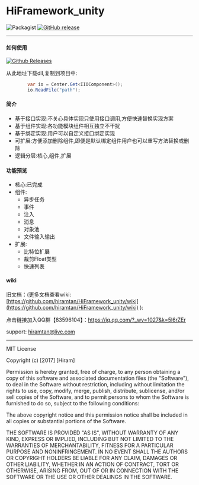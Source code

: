 # HiFramework_unity

![Packagist](https://img.shields.io/packagist/l/doctrine/orm.svg)   [![GitHub release](https://img.shields.io/github/release/hiramtan/HiFramework_unity.svg)](https://github.com/hiramtan/HiFramework_unity/releases)


-----------------------

#### 如何使用
[![Github Releases](https://img.shields.io/github/downloads/atom/atom/total.svg)](https://github.com/hiramtan/HiFramework_unity/releases) 

从此地址下载dll,复制到项目中:

``` csharp
        var io = Center.Get<IIOComponent>();
        io.ReadFile("path");
```

#### 简介
- 基于接口实现:不关心具体实现只使用接口调用,方便快速替换实现方案
- 基于组件实现:各功能模块组件相互独立不干扰
- 基于绑定实现:用户可以自定义接口绑定实现
- 可扩展:方便添加删除组件,即便是默认绑定组件用户也可以重写方法替换或删除
- 逻辑分层:核心,组件,扩展

#### 功能预览
- 核心:已完成
- 组件:
  - 异步任务
  - 事件
  - 注入
  - 消息
  - 对象池
  - 文件输入输出
- 扩展:
  - 比特位扩展
  - 裁剪Float类型
  - 快速列表





#### wiki
旧文档：(更多文档查看wiki: [https://github.com/hiramtan/HiFramework_unity/wiki](https://github.com/hiramtan/HiFramework_unity/wiki) ):




点击链接加入QQ群【83596104】：https://jq.qq.com/?_wv=1027&k=5l6rZEr

support: hiramtan@live.com

-----------------

MIT License

Copyright (c) [2017] [Hiram]

Permission is hereby granted, free of charge, to any person obtaining a copy
of this software and associated documentation files (the "Software"), to deal
in the Software without restriction, including without limitation the rights
to use, copy, modify, merge, publish, distribute, sublicense, and/or sell
copies of the Software, and to permit persons to whom the Software is
furnished to do so, subject to the following conditions:

The above copyright notice and this permission notice shall be included in all
copies or substantial portions of the Software.

THE SOFTWARE IS PROVIDED "AS IS", WITHOUT WARRANTY OF ANY KIND, EXPRESS OR
IMPLIED, INCLUDING BUT NOT LIMITED TO THE WARRANTIES OF MERCHANTABILITY,
FITNESS FOR A PARTICULAR PURPOSE AND NONINFRINGEMENT. IN NO EVENT SHALL THE
AUTHORS OR COPYRIGHT HOLDERS BE LIABLE FOR ANY CLAIM, DAMAGES OR OTHER
LIABILITY, WHETHER IN AN ACTION OF CONTRACT, TORT OR OTHERWISE, ARISING FROM,
OUT OF OR IN CONNECTION WITH THE SOFTWARE OR THE USE OR OTHER DEALINGS IN THE
SOFTWARE.
